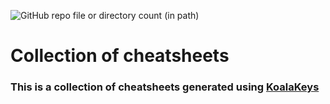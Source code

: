 ![GitHub repo file or directory count (in path)](https://img.shields.io/github/directory-file-count/rtuszik/KoalaKeys-Collection/cheatsheets?style=for-the-badge&label=Cheat%20Sheets)

# Collection of cheatsheets

### This is a collection of cheatsheets generated using [KoalaKeys](https://github.com/rtuszik/KoalaKeys)
